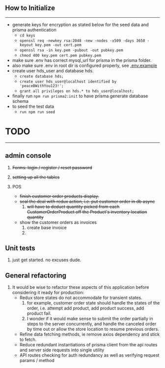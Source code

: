 ## How to Initialize

---

- generate keys for encryption as stated below for the seed data and prisma authentication
  - `cd keys`
  - `openssl req -newkey rsa:2048 -new -nodes -x509 -days 3650 -keyout key.pem -out cert.pem`
  - `openssl rsa -in key.pem -pubout -out pubkey.pem`
  - `chmod 400 key.pem cert.pem pubkey.pem`
- make sure .env has correct mysql_url for prisma in the prisma folder.
- also make sure .env in root dir is configured properly, see [.env.example](./.env.example)
- create user hds_user and database hds.
  - `create database hds;`
  - `create user hds_user@localhost identified by 'peaceBWithYou123!';`
  - `grant all privileges on hds.* to hds_user@localhost;`
- finally run `npm run prisma2:init` to have prisma generate database schema
- to seed the test data
  - `run npm run seed`

# TODO

---

## admin console

1. ~~Forms: login / register / reset password~~

2. ~~setting up all the tables~~

3. POS
   - ~~finish customer order products display.~~
   - ~~seal the deal with redux action, i.e. put customer order in db async~~
     1. ~~will have to deduct quantity picked from each CustomerOrderProduct off the Product's inventory location quantity~~
   - show the customer orders as invoices
     1. create base invoice
     2.  

## Unit tests

1. just get started. no excuses dude.

## General refactoring

1. It would be wise to refactor these aspects of this application before considering it ready for production:
   - Redux store states do not accommodate for transient states.
     1. for example, customer order state should handle the states of the order, i.e. attempt add product, add product success, add product fail.
     2. I wonder if it would make sense to submit the order partially in steps to the server concurrently, and handle the canceled order by time out or allow the store location to resume previous orders.
   - Refine data fetching methods, ie remove axios dependency and stick to fetch.
   - Reduce redundant instantiations of prisma client from the api routes and server side requests into single utility
   - API routes checking for auth redundancy as well as verifying request params / method
